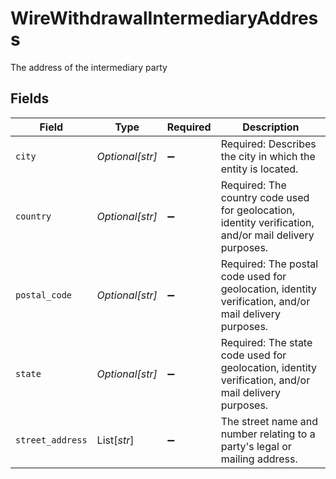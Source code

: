 # WireWithdrawalIntermediaryAddress

The address of the intermediary party


## Fields

| Field                                                                                                  | Type                                                                                                   | Required                                                                                               | Description                                                                                            |
| ------------------------------------------------------------------------------------------------------ | ------------------------------------------------------------------------------------------------------ | ------------------------------------------------------------------------------------------------------ | ------------------------------------------------------------------------------------------------------ |
| `city`                                                                                                 | *Optional[str]*                                                                                        | :heavy_minus_sign:                                                                                     | Required: Describes the city in which the entity is located.                                           |
| `country`                                                                                              | *Optional[str]*                                                                                        | :heavy_minus_sign:                                                                                     | Required: The country code used for geolocation, identity verification, and/or mail delivery purposes. |
| `postal_code`                                                                                          | *Optional[str]*                                                                                        | :heavy_minus_sign:                                                                                     | Required: The postal code used for geolocation, identity verification, and/or mail delivery purposes.  |
| `state`                                                                                                | *Optional[str]*                                                                                        | :heavy_minus_sign:                                                                                     | Required: The state code used for geolocation, identity verification, and/or mail delivery purposes.   |
| `street_address`                                                                                       | List[*str*]                                                                                            | :heavy_minus_sign:                                                                                     | The street name and number relating to a party's legal or mailing address.                             |